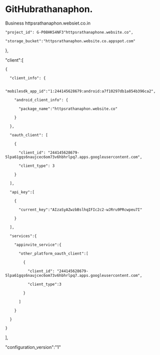 # GitHubrathanaphon.
Business httpsrathanaphon.websiet.co.in
<!-- Google tag (gtag.js) -->

    "project_id": G-P08HKS4NF3"httpsrathanaphone.website.co",

    "storage_bucket":"httpsrathanaphon.website.co.appspot.com"

  },

  "client":[

    {

      "client_info": {

        "mobilesdk_app_id":"1:244145628679:android:a7f10297db1a854b396ca2",

        "android_client_info": {

          "package_name":"httpsrathanaphon.website.co"

        }

      },

      "oauth_client": [

        {

          "client_id": "244145628679-5lpa61gqs6naujcec6om73v6hbhrlpq7.apps.googleusercontent.com",

          "client_type": 3

        }

      ],

      "api_key":[

        {

          "current_key":"AIzaSyAZwzbBslhqIFIc2c2-wJRru9PRcwpeu7I"

        }

      ],

      "services":{

        "appinvite_service":{

          "other_platform_oauth_client":[

            {

              "client_id": "244145628679-5lpa61gqs6naujcec6om73v6hbhrlpq7.apps.googleusercontent.com",

              "client_type":3

            }

          ]

        }

      }

    }

  ],

  "configuration_version":"1"






















  



  















                     

                    

              

             

         

                

           

       

        

           

           



 






 

 





 



    

       

   

        

        

      

    

        

     

         

       

 

    

        

       

        

  

  

      

        

            



         

            

          

        

      

    







